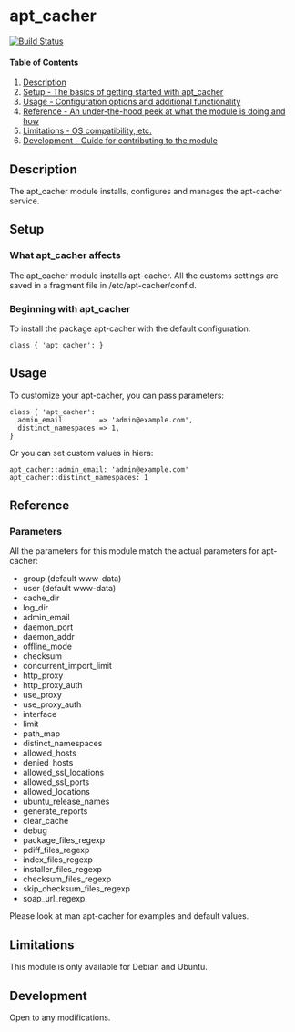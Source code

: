# apt_cacher

[![Build Status](https://travis-ci.org/aklein-dex/puppet-apt-cacher.svg?branch=master)](https://travis-ci.org/aklein-dex/puppet-apt-cacher)

#### Table of Contents

1. [Description](#description)
2. [Setup - The basics of getting started with apt_cacher](#setup)
3. [Usage - Configuration options and additional functionality](#usage)
4. [Reference - An under-the-hood peek at what the module is doing and how](#reference)
5. [Limitations - OS compatibility, etc.](#limitations)
6. [Development - Guide for contributing to the module](#development)

## Description

The apt_cacher module installs, configures and manages the apt-cacher service.

## Setup

### What apt_cacher affects

The apt_cacher module installs apt-cacher. All the customs settings are saved in a fragment file in /etc/apt-cacher/conf.d.

### Beginning with apt_cacher

To install the package apt-cacher with the default configuration:

``` puppet
class { 'apt_cacher': }
```

## Usage

To customize your apt-cacher, you can pass parameters:
``` puppet
class { 'apt_cacher': 
  admin_email         => 'admin@example.com',
  distinct_namespaces => 1,
}
```

Or you can set custom values in hiera:
``` hiera
apt_cacher::admin_email: 'admin@example.com'
apt_cacher::distinct_namespaces: 1
``` 

## Reference

### Parameters

All the parameters for this module match the actual parameters for apt-cacher:

* group (default www-data)
* user (default www-data)
* cache_dir
* log_dir
* admin_email
* daemon_port
* daemon_addr
* offline_mode
* checksum
* concurrent_import_limit
* http_proxy
* http_proxy_auth
* use_proxy
* use_proxy_auth
* interface
* limit
* path_map
* distinct_namespaces
* allowed_hosts
* denied_hosts
* allowed_ssl_locations
* allowed_ssl_ports
* allowed_locations
* ubuntu_release_names
* generate_reports
* clear_cache
* debug
* package_files_regexp
* pdiff_files_regexp
* index_files_regexp
* installer_files_regexp
* checksum_files_regexp
* skip_checksum_files_regexp
* soap_url_regexp

Please look at man apt-cacher for examples and default values.

## Limitations

This module is only available for Debian and Ubuntu.

## Development

Open to any modifications.

